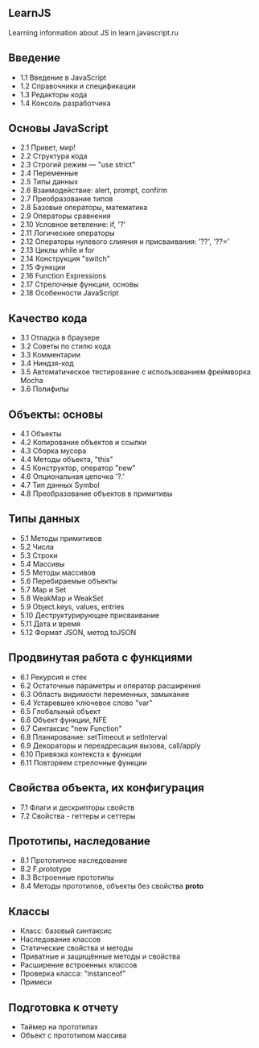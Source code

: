 
## LearnJS

Learning information about JS in learn.javascript.ru

## Введение

 - 1.1 Введение в JavaScript
 - 1.2 Справочники и спецификации
 - 1.3 Редакторы кода
 - 1.4 Консоль разработчика

## Основы JavaScript
 
 - 2.1 Привет, мир!
 - 2.2 Структура кода
 - 2.3 Строгий режим — "use strict"
 - 2.4 Переменные
 - 2.5 Типы данных
 - 2.6 Взаимодействие: alert, prompt, confirm
 - 2.7 Преобразование типов
 - 2.8 Базовые операторы, математика
 - 2.9 Операторы сравнения
 - 2.10 Условное ветвление: if, '?'
 - 2.11 Логические операторы
 - 2.12 Операторы нулевого слияния и присваивания: '??', '??='
 - 2.13 Циклы while и for
 - 2.14 Конструкция "switch"
 - 2.15 Функции
 - 2.16 Function Expressions
 - 2.17 Стрелочные функции, основы
 - 2.18 Особенности JavaScript

 ## Качество кода
 
 - 3.1 Отладка в браузере
 - 3.2 Советы по стилю кода
 - 3.3 Комментарии
 - 3.4 Ниндзя-код
 - 3.5 Автоматическое тестирование c использованием фреймворка Mocha
 - 3.6 Полифилы

 ## Объекты: основы

 - 4.1 Объекты
 - 4.2 Копирование объектов и ссылки
 - 4.3 Сборка мусора
 - 4.4 Методы объекта, "this"
 - 4.5 Конструктор, оператор "new"
 - 4.6 Опциональная цепочка '?.'
 - 4.7 Тип данных Symbol
 - 4.8 Преобразование объектов в примитивы

## Типы данных

 - 5.1 Методы примитивов
 - 5.2 Числа
 - 5.3 Строки
 - 5.4 Массивы
 - 5.5 Методы массивов
 - 5.6 Перебираемые объекты
 - 5.7 Map и Set
 - 5.8 WeakMap и WeakSet
 - 5.9 Object.keys, values, entries
 - 5.10 Деструктурирующее присваивание
 - 5.11 Дата и время
 - 5.12 Формат JSON, метод toJSON

## Продвинутая работа с функциями

 - 6.1 Рекурсия и стек
 - 6.2 Остаточные параметры и оператор расширения
 - 6.3 Область видимости переменных, замыкание
 - 6.4 Устаревшее ключевое слово "var"
 - 6.5 Глобальный объект
 - 6.6 Объект функции, NFE
 - 6.7 Синтаксис "new Function"
 - 6.8 Планирование: setTimeout и setInterval
 - 6.9 Декораторы и переадресация вызова, call/apply
 - 6.10 Привязка контекста к функции
 - 6.11 Повторяем стрелочные функции

 ## Свойства объекта, их конфигурация

 - 7.1 Флаги и дескрипторы свойств
 - 7.2 Свойства - геттеры и сеттеры

 ## Прототипы, наследование

 - 8.1 Прототипное наследование
 - 8.2 F.prototype
 - 8.3 Встроенные прототипы
 - 8.4 Методы прототипов, объекты без свойства __proto__

 ## Классы

 - Класс: базовый синтаксис
 - Наследование классов
 - Статические свойства и методы
 - Приватные и защищённые методы и свойства
 - Расширение встроенных классов
 - Проверка класса: "instanceof"
 - Примеси


  ## Подготовка к отчету
  
  - Таймер на прототипах
  - Объект с прототипом массива
